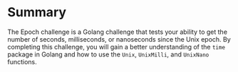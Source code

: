 # Summary

The Epoch challenge is a Golang challenge that tests your ability to get the number of seconds, milliseconds, or nanoseconds since the Unix epoch. By completing this challenge, you will gain a better understanding of the `time` package in Golang and how to use the `Unix`, `UnixMilli`, and `UnixNano` functions.
